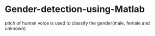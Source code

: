 # Gender-detection-using-Matlab
pitch of human voice is used to classify the gender(male, female and unknown)
